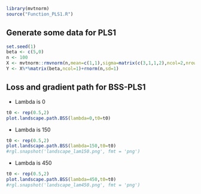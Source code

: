 ``` r
library(mvtnorm)
source("Function_PLS1.R")
```

## Generate some data for PLS1

``` r
set.seed(1)
beta <- c(5,0)
n <- 100
X <- mvtnorm::rmvnorm(n,mean=c(1,1),sigma=matrix(c(3,1,1,2),ncol=2,nrow=2,byrow=T))
Y <- X%*%matrix(beta,ncol=1)+rnorm(n,sd=1)
```

## Loss and gradient path for BSS-PLS1

-   Lambda is 0

``` r
t0 <- rep(0.5,2)
plot.landscape.path.BSS(lambda=0,t0=t0)
```


-   Lambda is 150

``` r
t0 <- rep(0.5,2)
plot.landscape.path.BSS(lambda=150,t0=t0)
#rgl.snapshot('landscape_lam150.png', fmt = 'png')
```

-   Lambda is 450

``` r
t0 <- rep(0.5,2)
plot.landscape.path.BSS(lambda=450,t0=t0)
#rgl.snapshot('landscape_lam450.png', fmt = 'png')
```
